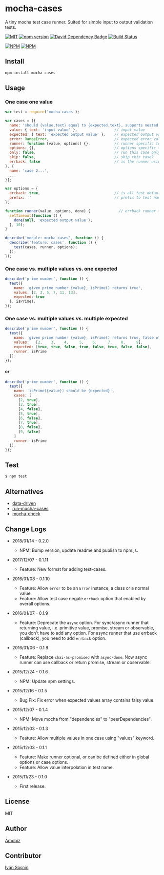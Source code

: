 # mocha-cases
A tiny mocha test case runner. Suited for simple input to output validation tests.

[![MIT](http://img.shields.io/badge/license-MIT-brightgreen.svg)](https://github.com/amobiz/mocha-cases/blob/master/LICENSE) [![npm version](https://badge.fury.io/js/mocha-cases.svg)](http://badge.fury.io/js/mocha-cases) [![David Dependency Badge](https://david-dm.org/amobiz/mocha-cases.svg)](https://david-dm.org/amobiz/mocha-cases)
[![Build Status](https://travis-ci.org/amobiz/mocha-cases.svg?branch=master)](https://travis-ci.org/amobiz/mocha-cases)

[![NPM](https://nodei.co/npm/mocha-cases.png?downloads=true&downloadRank=true&stars=true)](https://nodei.co/npm/mocha-cases.png?downloads=true&downloadRank=true&stars=true) [![NPM](https://nodei.co/npm-dl/mocha-cases.png?months=6&height=3)](https://nodei.co/npm/mocha-cases/)


## Install
``` bash
npm install mocha-cases
```

## Usage

### One case one value
``` javascript
var test = require('mocha-cases');

var cases = [{
  name: 'should {value.text} equal to {expected.text}, supports nested value interpolation',
  value: { text: 'input value' },                 // input value
  expected: { text: 'expected output value' },    // expected output value
  error: RangeError,                              // expected error value, instance or class
  runner: function (value, options) {},           // runner specific to this case
  options: {},                                    // options specific to this case
  only: false,                                    // run this case only?
  skip: false,                                    // skip this case?
  errback: false                                  // is the runner using an errback (callback)?
}, {
  name: 'case 2...',
  ...
}];

var options = {
  errback: true,                                  // is all test defaults to errback?
  prefix: ''                                      // prefix to test names
};

function runner(value, options, done) {             // errback runner takes a `done` callback
  setTimeout(function () {
    done(null, 'expected output value');
  }, 10);
}

describe('module: mocha-cases', function () {
  describe('feature: cases', function () {
    test(cases, runner, options);
  });
});
```

### One case vs. multiple values vs. one expected
``` javascript
describe('prime number', function () {
  test({
    name: 'given prime number {value}, isPrime() returns true',
    values: [2, 3, 5, 7, 11, 13],
    expected: true
  }, isPrime);
});
```

### One case vs. multiple values vs. multiple expected
``` javascript
describe('prime number', function () {
  test({
    name: 'given prime number {value}, isPrime() returns true, false otherwise',
    values:   [2,    3,    4,     5,    6,     7,    8,     9],
    expected: [true, true, false, true, false, true, false, false],
    runner: isPrime
  });
});
```

#### or

``` javascript
describe('prime number', function () {
  test({
    name: 'isPrime({value}) should be {expected}',
    cases: [
      [2, true],
      [3, true],
      [4, false],
      [5, true],
      [6, false],
      [7, true],
      [8, false],
      [9, false]
    ]
    runner: isPrime
  });
});
```

## Test
``` bash
$ npm test
```

## Alternatives

 * [data-driven](https://www.npmjs.com/package/data-driven)
 * [run-mocha-cases](https://www.npmjs.com/package/run-mocha-cases)
 * [mocha-check](https://www.npmjs.com/package/mocha-check)

## Change Logs

* 2018/01/14 - 0.2.0

  * NPM: Bump version, update readme and publish to npm.js.

* 2017/12/07 - 0.1.11

  * Feature: New format for adding test-cases.

* 2016/01/08 - 0.1.10

  * Feature: Allow `error` to be an `Error` instance, a class or a normal value.
  * Feature: Allow test case negate `errback` option that enabled by overall options.

* 2016/01/07 - 0.1.9

  * Feature: Deprecate the `async` option. For sync/async runner that returning value, i.e. primitive value, promise, stream or observable, you don't have to add any option. For async runner that use errback (callback), you need to add `errback` option.

* 2016/01/06 - 0.1.8

  * Feature: Replace `chai-as-promised` with `async-done`. Now async runner can use callback or return promise, stream or observable.

* 2015/12/24 - 0.1.6

  * NPM: Update npm settings.

* 2015/12/16 - 0.1.5

  * Bug Fix: Fix error when expected values array contains falsy value.

* 2015/12/07 - 0.1.4

  * NPM: Move mocha from "dependencies" to "peerDependencies".

* 2015/12/03 - 0.1.3

  * Feature: Allow multiple values in one case using "values" keyword.

* 2015/12/03 - 0.1.1

  * Feature: Make runner optional, or can be defined either in global options or case options.
  * Feature: Allow value interpolation in test name.

* 2015/11/23 - 0.1.0

  * First release.

## License
MIT

## Author
[Amobiz](https://github.com/amobiz)

## Contributor
[Ivan Sosnin](https://github.com/vansosnin)
